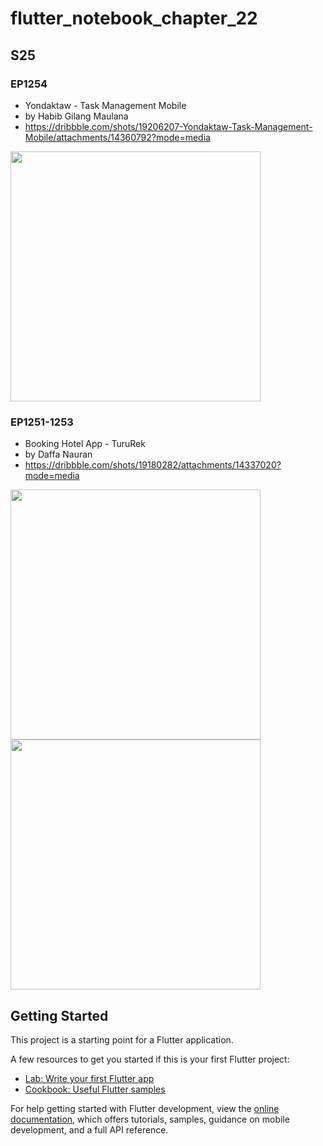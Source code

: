 # flutter_notebook_chapter_22
## S25

### EP1254

- Yondaktaw - Task Management Mobile
- by Habib Gilang Maulana
- https://dribbble.com/shots/19206207-Yondaktaw-Task-Management-Mobile/attachments/14360792?mode=media

<img src="https://cdn.dribbble.com/users/3925596/screenshots/19206207/media/a635fe490cd1d7b5c0f67c90f96426a4.png" width="400px"/>

### EP1251-1253

- Booking Hotel App - TuruRek
- by Daffa Nauran
- https://dribbble.com/shots/19180282/attachments/14337020?mode=media

<img src="https://cdn.dribbble.com/users/5687397/screenshots/19180282/media/26fe2e4c0c83b11012a2fffa8fd474e3.png" width="400px"/>
<img src="https://cdn.dribbble.com/users/5687397/screenshots/19180282/media/5d2a017bea1244f64e7731fd93bd22b7.png" width="400px"/>


## Getting Started

This project is a starting point for a Flutter application.

A few resources to get you started if this is your first Flutter project:

- [Lab: Write your first Flutter app](https://docs.flutter.dev/get-started/codelab)
- [Cookbook: Useful Flutter samples](https://docs.flutter.dev/cookbook)

For help getting started with Flutter development, view the
[online documentation](https://docs.flutter.dev/), which offers tutorials,
samples, guidance on mobile development, and a full API reference.
